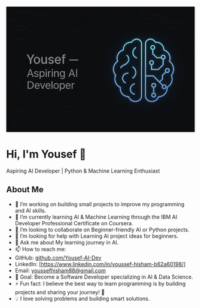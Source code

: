 ![Image Alt](https://github.com/Yousef-AI-Dev/Yousef-AI-Dev/blob/7e8e84c03abd90708ee194091ab58c78f96c4882/youssef%20AI.png)
# Hi, I'm Yousef 👋  
Aspiring AI Developer | Python & Machine Learning Enthusiast

## About Me

- 🔭 I’m working on building small projects to improve my programming and AI skills.  
- 🌱 I’m currently learning AI & Machine Learning through the IBM AI Developer Professional Certificate on Coursera.  
- 👯 I’m looking to collaborate on Beginner-friendly AI or Python projects.
- 🤔 I’m looking for help with Learning AI project ideas for beginners.
- 💬 Ask me about My learning journey in AI.
- 📫 How to reach me: 
- GitHub: [github.com/Yousef-AI-Dev](https://github.com/Yousef-AI-Dev)
- LinkedIn: [https://www.linkedin.com/in/youssef-hisham-b62a60198/]
- Email: youssefhisham88@gmail.com
- 🎯 Goal: Become a Software Developer specializing in AI & Data Science.  
- ⚡ Fun fact: I believe the best way to learn programming is by building projects and sharing your journey! 🚀  
- 💡 I love solving problems and building smart solutions.
